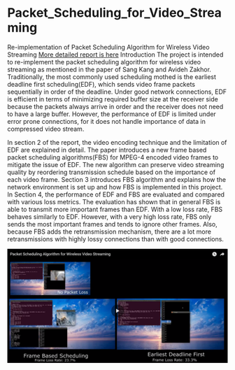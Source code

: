 # Packet_Scheduling_for_Video_Streaming
Re-implementation of Packet Scheduling Algorithm for Wireless Video Streaming
[More detailed report is here](./demo/Final_Report.pdf)
Introduction
The project is intended to re-implement the packet scheduling algorithm for wireless video streaming as mentioned in the paper of Sang Kang and Avideh Zakhor. Traditionally, the most commonly used scheduling mothed is the earliest deadline first scheduling(EDF), which sends video frame packets sequentially in order of the deadline. Under good network connections, EDF is efficient in terms of minimizing required buffer size at the receiver side because the packets always arrive in order and the receiver does not need to have a large buffer. However, the performance of EDF is limited under error prone connections, for it does not handle importance of data in compressed video stream.

In section 2 of the report, the video encoding technique and the limitation of EDF are explained in detail. The paper introduces a new frame based packet scheduling algorithms(FBS) for MPEG-4 encoded video frames to mitigate the issue of EDF. The new algorithm can preserve video streaming quality by reordering transmission schedule based on the importance of each video frame. Section 3 introduces FBS algorithm and explains how the network environment is set up and how FBS is implemented in this project. In Section 4, the performance of EDF and FBS are evaluated and compared with various loss metrics. The evaluation has shown that in general FBS is able to transmit more important frames than EDF. With a low loss rate, FBS behaves similarly to EDF. However, with a very high loss rate, FBS only sends the most important frames and tends to ignore other frames. Also, because FBS adds the retransmission mechanism, there are a lot more retransmissions with highly lossy connections than with good connections.

[![Demo Video](./demo/git_hub_cover.png)](https://youtu.be/jI6CoPKdEck)